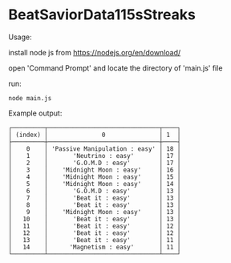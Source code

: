 # BeatSaviorData115sStreaks

Usage:

install node js from https://nodejs.org/en/download/

open 'Command Prompt' and locate the directory of 'main.js' file

run:
```
node main.js
```

Example output:
```
┌─────────┬───────────────────────────────┬────┐
│ (index) │               0               │ 1  │
├─────────┼───────────────────────────────┼────┤
│    0    │ 'Passive Manipulation : easy' │ 18 │
│    1    │       'Neutrino : easy'       │ 17 │
│    2    │       'G.O.M.D : easy'        │ 17 │
│    3    │    'Midnight Moon : easy'     │ 16 │
│    4    │    'Midnight Moon : easy'     │ 15 │
│    5    │    'Midnight Moon : easy'     │ 14 │
│    6    │       'G.O.M.D : easy'        │ 13 │
│    7    │       'Beat it : easy'        │ 13 │
│    8    │       'Beat it : easy'        │ 13 │
│    9    │    'Midnight Moon : easy'     │ 13 │
│   10    │       'Beat it : easy'        │ 13 │
│   11    │       'Beat it : easy'        │ 12 │
│   12    │       'Beat it : easy'        │ 12 │
│   13    │       'Beat it : easy'        │ 11 │
│   14    │      'Magnetism : easy'       │ 11 │
└─────────┴───────────────────────────────┴────┘
```
